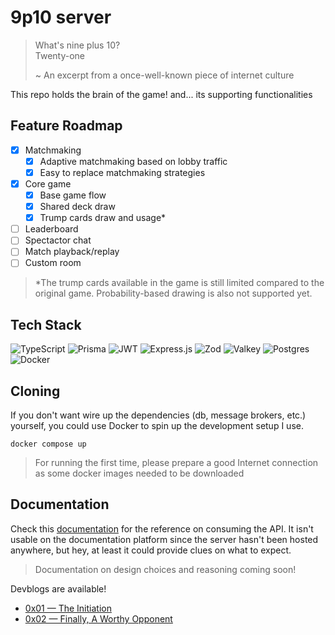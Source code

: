 # 9p10 server

> What's nine plus 10? <br>
> Twenty-one <br>
>
> ~ An excerpt from a once-well-known piece of internet culture

This repo holds the brain of the game! and... its supporting functionalities

## Feature Roadmap

- [X] Matchmaking
  - [x] Adaptive matchmaking based on lobby traffic
  - [x] Easy to replace matchmaking strategies
- [x] Core game
  - [x] Base game flow
  - [x] Shared deck draw
  - [x] Trump cards draw and usage*
- [ ] Leaderboard
- [ ] Spectactor chat
- [ ] Match playback/replay
- [ ] Custom room

> \*The trump cards available in the game is still limited compared to the original game. Probability-based drawing is also not supported yet.

## Tech Stack

![TypeScript](https://img.shields.io/badge/typescript-%23007ACC.svg?style=for-the-badge&logo=typescript&logoColor=white) 
![Prisma](https://img.shields.io/badge/Prisma-3982CE?style=for-the-badge&logo=Prisma&logoColor=white)
![JWT](https://img.shields.io/badge/JWT-black?style=for-the-badge&logo=JSON%20web%20tokens)
![Express.js](https://img.shields.io/badge/express.js-%23404d59.svg?style=for-the-badge&logo=express&logoColor=%2361DAFB)
![Zod](https://img.shields.io/badge/zod-%233068b7.svg?style=for-the-badge&logo=zod&logoColor=white)
![Valkey](https://img.shields.io/badge/Valkey-677EF6?style=for-the-badge)
![Postgres](https://img.shields.io/badge/postgres-%23316192.svg?style=for-the-badge&logo=postgresql&logoColor=white)
![Docker](https://img.shields.io/badge/docker-%230db7ed.svg?style=for-the-badge&logo=docker&logoColor=white)

## Cloning

If you don't want wire up the dependencies (db, message brokers, etc.) yourself, you could use Docker to spin up the development setup I use. 

```
docker compose up
```

> For running the first time, please prepare a good Internet connection as some docker images needed to be downloaded

## Documentation

Check this [documentation](https://82kin4x1s8.apidog.io) for the reference on consuming the API. It isn't usable on the documentation platform since the server hasn't been hosted anywhere, but hey, at least it could provide clues on what to expect.

> Documentation on design choices and reasoning coming soon!

Devblogs are available!
- [0x01 — The Initiation](https://medium.com/@allenrasheed/9p10-establishing-the-foundation-daed994e6a9c)
- [0x02 — Finally, A Worthy Opponent](https://medium.com/@allenrasheed/9p10-finally-a-worthy-opponent-a64eb3053726)
